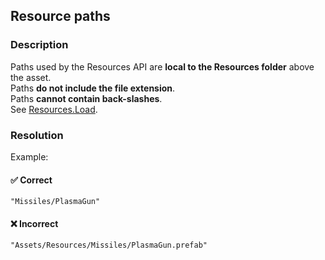## Resource paths
### Description
Paths used by the Resources API are **local to the Resources folder** above the asset.  
Paths **do not include the file extension**.  
Paths **cannot contain back-slashes**.  
See [Resources.Load](https://docs.unity3d.com/ScriptReference/Resources.Load.html).

### Resolution
Example:
#### ✅ Correct
`"Missiles/PlasmaGun"`

#### ❌ Incorrect
`"Assets/Resources/Missiles/PlasmaGun.prefab"`